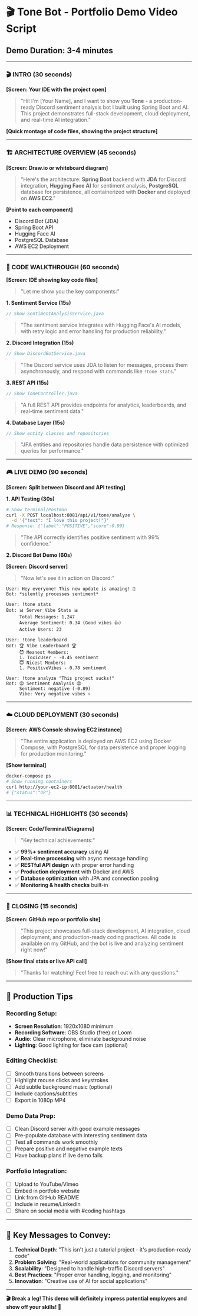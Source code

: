 # 🎬 Tone Bot - Portfolio Demo Video Script

## **Demo Duration: 3-4 minutes**

---

### **🎬 INTRO (30 seconds)**

**[Screen: Your IDE with the project open]**

> "Hi! I'm [Your Name], and I want to show you **Tone** - a production-ready Discord sentiment analysis bot I built using Spring Boot and AI. This project demonstrates full-stack development, cloud deployment, and real-time AI integration."

**[Quick montage of code files, showing the project structure]**

---

### **🏗️ ARCHITECTURE OVERVIEW (45 seconds)**

**[Screen: Draw.io or whiteboard diagram]**

> "Here's the architecture: **Spring Boot** backend with **JDA** for Discord integration, **Hugging Face AI** for sentiment analysis, **PostgreSQL** database for persistence, all containerized with **Docker** and deployed on **AWS EC2**."

**[Point to each component]**
- Discord Bot (JDA)
- Spring Boot API
- Hugging Face AI
- PostgreSQL Database
- AWS EC2 Deployment

---

### **🔬 CODE WALKTHROUGH (60 seconds)**

**[Screen: IDE showing key code files]**

> "Let me show you the key components:"

**1. Sentiment Service (15s)**
```java
// Show SentimentAnalysisService.java
```
> "The sentiment service integrates with Hugging Face's AI models, with retry logic and error handling for production reliability."

**2. Discord Integration (15s)**
```java
// Show DiscordBotService.java  
```
> "The Discord service uses JDA to listen for messages, process them asynchronously, and respond with commands like `!tone stats`."

**3. REST API (15s)**
```java
// Show ToneController.java
```
> "A full REST API provides endpoints for analytics, leaderboards, and real-time sentiment data."

**4. Database Layer (15s)**
```java
// Show entity classes and repositories
```
> "JPA entities and repositories handle data persistence with optimized queries for performance."

---

### **🎮 LIVE DEMO (90 seconds)**

**[Screen: Split between Discord and API testing]**

**1. API Testing (30s)**
```bash
# Show terminal/Postman
curl -X POST localhost:8081/api/v1/tone/analyze \
  -d '{"text": "I love this project!"}'
# Response: {"label":"POSITIVE","score":0.99}
```

> "The API correctly identifies positive sentiment with 99% confidence."

**2. Discord Bot Demo (60s)**

**[Screen: Discord server]**

> "Now let's see it in action on Discord:"

```
User: Hey everyone! This new update is amazing! 🎉
Bot: *silently processes sentiment*

User: !tone stats
Bot: 📊 Server Vibe Stats 📊
     Total Messages: 1,247
     Average Sentiment: 0.34 (Good vibes 👍)
     Active Users: 23

User: !tone leaderboard
Bot: 🏆 Vibe Leaderboard 🏆
     😈 Meanest Members:
     1. ToxicUser - -0.45 sentiment
     😇 Nicest Members:  
     1. PositiveVibes - 0.78 sentiment

User: !tone analyze "This project sucks!"
Bot: 😡 Sentiment Analysis 😡
     Sentiment: negative (-0.89)
     Vibe: Very negative vibes 💀
```

---

### **☁️ CLOUD DEPLOYMENT (30 seconds)**

**[Screen: AWS Console showing EC2 instance]**

> "The entire application is deployed on AWS EC2 using Docker Compose, with PostgreSQL for data persistence and proper logging for production monitoring."

**[Show terminal]**
```bash
docker-compose ps
# Show running containers
curl http://your-ec2-ip:8081/actuator/health
# {"status":"UP"}
```

---

### **📊 TECHNICAL HIGHLIGHTS (30 seconds)**

**[Screen: Code/Terminal/Diagrams]**

> "Key technical achievements:"
- ✅ **99%+ sentiment accuracy** using AI
- ✅ **Real-time processing** with async message handling  
- ✅ **RESTful API design** with proper error handling
- ✅ **Production deployment** with Docker and AWS
- ✅ **Database optimization** with JPA and connection pooling
- ✅ **Monitoring & health checks** built-in

---

### **🚀 CLOSING (15 seconds)**

**[Screen: GitHub repo or portfolio site]**

> "This project showcases full-stack development, AI integration, cloud deployment, and production-ready coding practices. All code is available on my GitHub, and the bot is live and analyzing sentiment right now!"

**[Show final stats or live API call]**

> "Thanks for watching! Feel free to reach out with any questions."

---

## **🎥 Production Tips**

### **Recording Setup:**
- **Screen Resolution**: 1920x1080 minimum
- **Recording Software**: OBS Studio (free) or Loom
- **Audio**: Clear microphone, eliminate background noise
- **Lighting**: Good lighting for face cam (optional)

### **Editing Checklist:**
- [ ] Smooth transitions between screens
- [ ] Highlight mouse clicks and keystrokes
- [ ] Add subtle background music (optional)
- [ ] Include captions/subtitles
- [ ] Export in 1080p MP4

### **Demo Data Prep:**
- [ ] Clean Discord server with good example messages
- [ ] Pre-populate database with interesting sentiment data
- [ ] Test all commands work smoothly
- [ ] Prepare positive and negative example texts
- [ ] Have backup plans if live demo fails

### **Portfolio Integration:**
- [ ] Upload to YouTube/Vimeo
- [ ] Embed in portfolio website
- [ ] Link from GitHub README
- [ ] Include in resume/LinkedIn
- [ ] Share on social media with #coding hashtags

---

## **🎯 Key Messages to Convey:**

1. **Technical Depth**: "This isn't just a tutorial project - it's production-ready code"
2. **Problem Solving**: "Real-world applications for community management"
3. **Scalability**: "Designed to handle high-traffic Discord servers"
4. **Best Practices**: "Proper error handling, logging, and monitoring"
5. **Innovation**: "Creative use of AI for social applications"

---

**🎬 Break a leg! This demo will definitely impress potential employers and show off your skills! 🌟**
